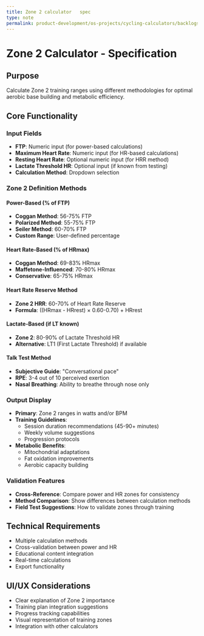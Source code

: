 ```yaml
---
title: Zone 2 calculator   spec
type: note
permalink: product-development/os-projects/cycling-calculators/backlogs/Zone 2 Calculator - Spec
---
```


# Zone 2 Calculator - Specification

## Purpose
Calculate Zone 2 training ranges using different methodologies for optimal aerobic base building and metabolic efficiency.

## Core Functionality
### Input Fields
- **FTP**: Numeric input (for power-based calculations)
- **Maximum Heart Rate**: Numeric input (for HR-based calculations)
- **Resting Heart Rate**: Optional numeric input (for HRR method)
- **Lactate Threshold HR**: Optional input (if known from testing)
- **Calculation Method**: Dropdown selection

### Zone 2 Definition Methods

#### Power-Based (% of FTP)
- **Coggan Method**: 56-75% FTP
- **Polarized Method**: 55-75% FTP  
- **Seiler Method**: 60-70% FTP
- **Custom Range**: User-defined percentage

#### Heart Rate-Based (% of HRmax)
- **Coggan Method**: 69-83% HRmax
- **Maffetone-Influenced**: 70-80% HRmax
- **Conservative**: 65-75% HRmax

#### Heart Rate Reserve Method
- **Zone 2 HRR**: 60-70% of Heart Rate Reserve
- **Formula**: ((HRmax - HRrest) × 0.60-0.70) + HRrest

#### Lactate-Based (if LT known)
- **Zone 2**: 80-90% of Lactate Threshold HR
- **Alternative**: LT1 (First Lactate Threshold) if available

#### Talk Test Method
- **Subjective Guide**: "Conversational pace" 
- **RPE**: 3-4 out of 10 perceived exertion
- **Nasal Breathing**: Ability to breathe through nose only

### Output Display
- **Primary**: Zone 2 ranges in watts and/or BPM
- **Training Guidelines**:
  - Session duration recommendations (45-90+ minutes)
  - Weekly volume suggestions
  - Progression protocols
- **Metabolic Benefits**: 
  - Mitochondrial adaptations
  - Fat oxidation improvements
  - Aerobic capacity building

### Validation Features
- **Cross-Reference**: Compare power and HR zones for consistency
- **Method Comparison**: Show differences between calculation methods
- **Field Test Suggestions**: How to validate zones through training

## Technical Requirements
- Multiple calculation methods
- Cross-validation between power and HR
- Educational content integration
- Real-time calculations
- Export functionality

## UI/UX Considerations
- Clear explanation of Zone 2 importance
- Training plan integration suggestions
- Progress tracking capabilities
- Visual representation of training zones
- Integration with other calculators